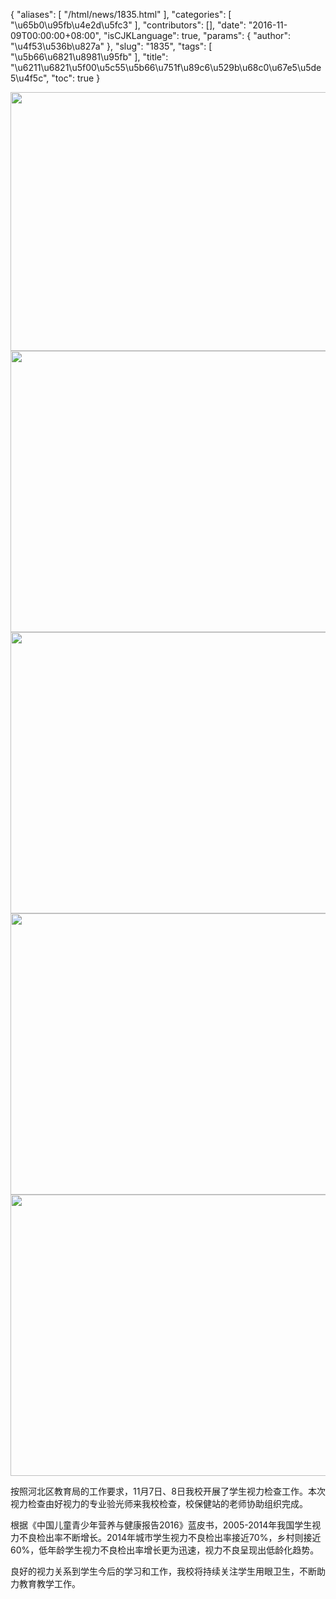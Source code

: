 {
    "aliases": [
        "/html/news/1835.html"
    ],
    "categories": [
        "\u65b0\u95fb\u4e2d\u5fc3"
    ],
    "contributors": [],
    "date": "2016-11-09T00:00:00+08:00",
    "isCJKLanguage": true,
    "params": {
        "author": "\u4f53\u536b\u827a"
    },
    "slug": "1835",
    "tags": [
        "\u5b66\u6821\u8981\u95fb"
    ],
    "title": "\u6211\u6821\u5f00\u5c55\u5b66\u751f\u89c6\u529b\u68c0\u67e5\u5de5\u4f5c",
    "toc": true
}


<img
    src="https://cdn.tfls.online/mirror/full/349efa26921c93c0f8387a4a51d73a32a6ff61b1.jpg"
    style="display:block;margin-left:auto;margin-right:auto;"
    decoding="async"
    fetchpriority="auto"
    loading="lazy"
    height="414"
    width="567"
/>
<img
    src="https://cdn.tfls.online/mirror/full/13c6583524faf579ed9d7c16d31d0128cd8eb154.jpg"
    style="display:block;margin-left:auto;margin-right:auto;"
    decoding="async"
    fetchpriority="auto"
    loading="lazy"
    height="450"
    width="600"
/>
<img
    src="https://cdn.tfls.online/mirror/full/32f63c4bb381c50ada9ea8305b37c446abce8195.jpg"
    style="display:block;margin-left:auto;margin-right:auto;"
    decoding="async"
    fetchpriority="auto"
    loading="lazy"
    height="450"
    width="600"
/>
<img
    src="https://cdn.tfls.online/mirror/full/f7c7e67cb9c953808dea8284da8ab713b8ea40f4.jpg"
    style="display:block;margin-left:auto;margin-right:auto;"
    decoding="async"
    fetchpriority="auto"
    loading="lazy"
    height="450"
    width="600"
/>
<img
    src="https://cdn.tfls.online/mirror/full/835e882f379770bbab01c170a8b78585443200c1.jpg"
    style="display:block;margin-left:auto;margin-right:auto;"
    decoding="async"
    fetchpriority="auto"
    loading="lazy"
    height="450"
    width="600"
/>







按照河北区教育局的工作要求，11月7日、8日我校开展了学生视力检查工作。本次视力检查由好视力的专业验光师来我校检查，校保健站的老师协助组织完成。




根据《中国儿童青少年营养与健康报告2016》蓝皮书，2005-2014年我国学生视力不良检出率不断增长。2014年城市学生视力不良检出率接近70%，乡村则接近60%，低年龄学生视力不良检出率增长更为迅速，视力不良呈现出低龄化趋势。




良好的视力关系到学生今后的学习和工作，我校将持续关注学生用眼卫生，不断助力教育教学工作。



